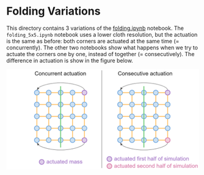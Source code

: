 # Folding Variations

This directory contains 3 variations of the [folding.ipynb](https://github.com/Victorlouisdg/differentiable-cloth-folding/blob/master/folding.ipynb) notebook.
The `folding_5x5.ipynb` notebook uses a lower cloth resolution, but the actuation is the same as before: both corners are actuated at the same time (= concurrently).
The other two notebooks show what happens when we try to actuate the corners one by one, instead of together (= consecutively). 
The difference in actuation is show in the figure below.

![concurrent_consectuive](/images/concurrent_consecutive.png)
